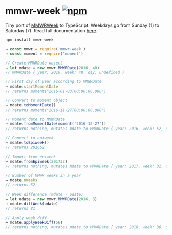 # mmwr-week [![npm](https://img.shields.io/npm/v/mmwr-week.svg)](https://www.npmjs.com/package/mmwr-week)

Tiny port of [MMWRWeek](https://github.com/jarad/MMWRweek) to TypeScript.
Weekdays go from Sunday (1) to Saturday (7). Read full documentation
[here](http://reichlab.io/mmwr-week).

```shell
npm install mmwr-week
```

```js
→ const mmwr = require('mmwr-week')
→ const moment = require('moment')

// Create MMWRDate object
→ let mdate = new mmwr.MMWRDate(2016, 48)
// MMWRDate { year: 2016, week: 48, day: undefined }

// First day of year according to MMWRDate
→ mdate.startMomentDate
// returns moment("2016-01-03T00:00:00.000")

// Convert to moment object
→ mdate.toMomentDate()
// returns moment("2016-11-27T00:00:00.000")

// Moment date to MMWRDate
→ mdate.fromMomentDate(moment('2016-12-27'))
// returns nothing, mutates mdate to MMWRDate { year: 2016, week: 52, day: 3 }

// Convert to epiweek
→ mdate.toEpiweek()
// returns 201652

// Import from epiweek
→ mdate.fromEpiweek(201732)
// returns nothing, mutates mdate to MMWRDate { year: 2017, week: 32, day: 1 }

// Number of MMWR weeks in a year
→ mdate.nWeeks
// returns 52

// Week difference (mdate - odate)
→ let odate = new mmwr.MMWRDate(2016, 3)
→ mdate.diffWeek(odate)
// returns 81

// Apply week diff
→ mdate.applyWeekDiff(56)
// returns nothing, mutates mdate to MMWRDate { year: 2018, week: 36, day: 1 }
```
